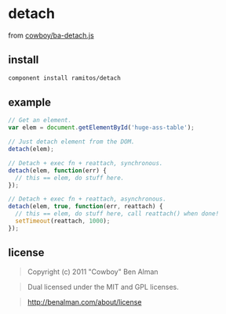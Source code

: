 # detach

from [cowboy/ba-detach.js](https://gist.github.com/cowboy/938767)

## install

```bash
component install ramitos/detach
```

## example

```js
// Get an element.
var elem = document.getElementById('huge-ass-table');

// Just detach element from the DOM.
detach(elem);

// Detach + exec fn + reattach, synchronous.
detach(elem, function(err) {
  // this == elem, do stuff here.
});

// Detach + exec fn + reattach, asynchronous.
detach(elem, true, function(err, reattach) {
  // this == elem, do stuff here, call reattach() when done!
  setTimeout(reattach, 1000);
});
```

## license

> Copyright (c) 2011 "Cowboy" Ben Alman

> Dual licensed under the MIT and GPL licenses.

> http://benalman.com/about/license